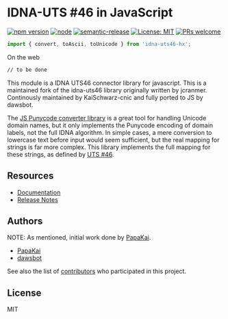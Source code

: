 # IDNA-UTS #46 in JavaScript

[![npm version](https://img.shields.io/npm/v/idna-uts46-hx.svg?style=flat)](https://www.npmjs.com/package/idna-uts46-hx)
[![node](https://img.shields.io/node/v/idna-uts46-hx.svg)](https://www.npmjs.com/package/idna-uts46-hx)
[![semantic-release](https://img.shields.io/badge/%20%20%F0%9F%93%A6%F0%9F%9A%80-semantic--release-e10079.svg)](https://github.com/semantic-release/semantic-release)
[![License: MIT](https://img.shields.io/badge/License-MIT-blue.svg)](https://opensource.org/licenses/MIT)
[![PRs welcome](https://img.shields.io/badge/PRs-welcome-brightgreen.svg)](https://github.com/hexonet/idna-uts46/blob/master/CONTRIBUTING.md)

```js
import { convert, toAscii, toUnicode } from 'idna-uts46-hx';
```

On the web

```html
// to be done
```

This module is a IDNA UTS46 connector library for javascript.
This is a maintained fork of the idna-uts46 library originally written by jcranmer. Continously maintained by KaiSchwarz-cnic and fully ported to JS by dawsbot.

The [JS Punycode converter library](https://github.com/bestiejs/punycode.js/) is
a great tool for handling Unicode domain names, but it only implements the
Punycode encoding of domain labels, not the full IDNA algorithm. In simple
cases, a mere conversion to lowercase text before input would seem sufficient,
but the real mapping for strings is far more complex. This library implements
the full mapping for these strings, as defined by
[UTS #46](http://unicode.org/reports/tr46/).

## Resources

- [Documentation](https://centralnicgroup-public.github.io/rtldev-middleware-documentation/docs/hexonet/idna-uts46/)
- [Release Notes](https://github.com/hexonet/idna-uts46/releases)

## Authors

NOTE: As mentioned, initial work done by [PapaKai](https://github.com/jcranmer).

- [PapaKai](https://github.com/papakai)
- [dawsbot](https://github.com/dawsbot)

See also the list of [contributors](https://github.com/hexonet/idna-uts46/graphs/contributors) who participated in this project.

## License

MIT
